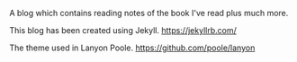 A blog which contains reading notes of the book I've read plus much more.

This blog has been created using Jekyll. https://jekyllrb.com/

The theme used in Lanyon Poole. https://github.com/poole/lanyon

